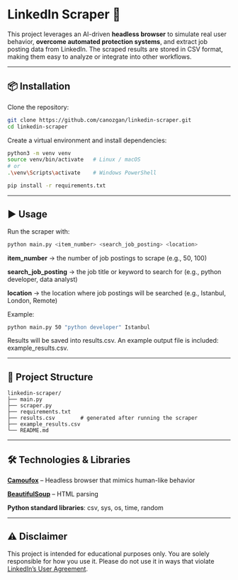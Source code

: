 # LinkedIn Scraper 🚀

This project leverages an AI-driven **headless browser** to simulate real user behavior, **overcome automated protection systems**, and extract job posting data from LinkedIn. The scraped results are stored in CSV format, making them easy to analyze or integrate into other workflows.

---

## 📦 Installation

Clone the repository:
```bash
git clone https://github.com/canozgan/linkedin-scraper.git
cd linkedin-scraper
```

Create a virtual environment and install dependencies:
```bash
python3 -m venv venv
source venv/bin/activate   # Linux / macOS
# or
.\venv\Scripts\activate    # Windows PowerShell

pip install -r requirements.txt
```

---

## ▶️ Usage

Run the scraper with:
```bash
python main.py <item_number> <search_job_posting> <location>
```

**item_number** → the number of job postings to scrape (e.g., 50, 100)

**search_job_posting** → the job title or keyword to search for (e.g., python developer, data analyst)

**location** → the location where job postings will be searched (e.g., Istanbul, London, Remote)

Example:

```bash
python main.py 50 "python developer" Istanbul
```

Results will be saved into results.csv.
An example output file is included: example_results.csv.

---

## 📂 Project Structure

```
linkedin-scraper/
├── main.py
├── scraper.py
├── requirements.txt
├── results.csv        # generated after running the scraper
├── example_results.csv
└── README.md
```

---

## 🛠️ Technologies & Libraries

**[Camoufox](https://pypi.org/project/camoufox/)** – Headless browser that mimics human-like behavior

**[BeautifulSoup](https://www.crummy.com/software/BeautifulSoup/)** – HTML parsing

**Python standard libraries**: csv, sys, os, time, random

---

## ⚠️ Disclaimer

This project is intended for educational purposes only.
You are solely responsible for how you use it.
Please do not use it in ways that violate [LinkedIn’s User Agreement](https://www.linkedin.com/legal/user-agreement).







